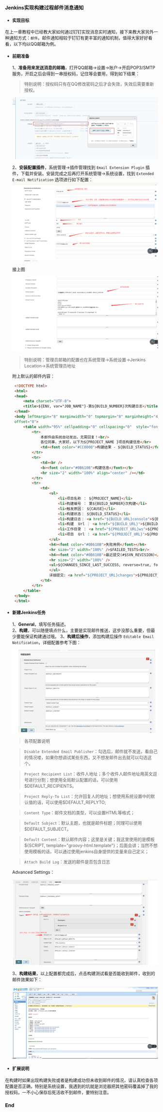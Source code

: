 ### Jenkins实现构建过程邮件消息通知
+ #### 实现目标
在上一章教程中已经教大家如何通过钉钉实现消息实时通知，接下来教大家另外一种通知方式：`邮件`。邮件通知相较于钉钉有更丰富的通知机制，值得大家好好看看，以下均以QQ邮箱为例。

+ #### 前期准备
   1、**准备用来发送消息的邮箱**，打开QQ邮箱->设置->账户->开启POP3/SMTP服务，开启之后会得到一串授权码，记住等会要用，得到如下结果：  
   > 特别说明：授权码只有在QQ修改密码之后才会失效，失效后需要重新授权。

   ![avatar](/Images/qqemail.png)

   2、**安装配置插件**，系统管理->插件管理找到 `Email Extension Plugin` 插件，下载并安装。安装完成之后再打开系统管理->系统设置，找到 `Extended E-mail Notification` 选项进行如下配置：
   ![avatar](/Images/emailsetting.png)

   接上图

   ![avatar](/Images/emailsetting2.png)
    > 特别说明：管理员邮箱的配置也在系统管理->系统设置->Jenkins Location->系统管理员地址

   附上默认的邮件内容：
   ```html
    <!DOCTYPE html>
    <html>
    <head>
        <meta charset="UTF-8">    
        <title>${ENV, var="JOB_NAME"}-第${BUILD_NUMBER}次构建日志</title>    
    </head>    
    <body leftmargin="8" marginwidth="0" topmargin="8" marginheight="4"    
    offset="0">    
        <table width="95%" cellpadding="0" cellspacing="0"  style="font-size: 11pt; font-family: Tahoma, Arial, Helvetica, sans-serif">    
            <tr>    
                本邮件由系统自动发出，无需回复！<br/>            
                各位同事，大家好，以下为${PROJECT_NAME }项目构建信息</br> 
                <td><font color="#CC0000">构建结果 - ${BUILD_STATUS}</font></td>   
            </tr>    
            <tr>    
                <td><br />    
                <b><font color="#0B610B">构建信息</font></b>    
                <hr size="2" width="100%" align="center" /></td>    
            </tr>    
            <tr>    
                <td>    
                    <ul>    
                        <li>项目名称 ： ${PROJECT_NAME}</li>    
                        <li>构建编号 ： 第${BUILD_NUMBER}次构建</li>    
                        <li>触发原因： ${CAUSE}</li>    
                        <li>构建状态： ${BUILD_STATUS}</li>    
                        <li>构建日志： <a href="${BUILD_URL}console">${BUILD_URL}console</a></li>    
                        <li>构建  Url ： <a href="${BUILD_URL}">${BUILD_URL}</a></li>    
                        <li>工作目录 ： <a href="${PROJECT_URL}ws">${PROJECT_URL}ws</a></li>    
                        <li>项目  Url ： <a href="${PROJECT_URL}">${PROJECT_URL}</a></li>    
                    </ul>    
                    <h4><font color="#0B610B">失败用例</font></h4>
                    <hr size="2" width="100%" />$FAILED_TESTS<br/>
                    <h4><font color="#0B610B">最近提交(#$SVN_REVISION)</font></h4>
                    <hr size="2" width="100%" />
                    <ul>${CHANGES_SINCE_LAST_SUCCESS, reverse=true, format="%c", changesFormat="<li>%d [%a] %m</li>"}
                    </ul>
                    详细提交: <a href="${PROJECT_URL}changes">${PROJECT_URL}changes</a><br/>
                </td>    
            </tr>    
        </table>
    </body>
    </html>
  ```

+ #### 新建Jenkins任务
   1、**General**，填写任务描述。  
   2、**构建**，可以随便填点什么，主要是实现邮件推送，这步没那么重要，但最少要能保证构建通过哦。
   3、**构建后操作**，添加构建后操作 `Editable Email Notification`，详细配置参考下图：

   ![avatar](/Images/editableemail.png)
   > 各项配置说明

   > `Disable Extended Email Publisher`：勾选后，邮件就不发送，看自己的情况喽，如果你想调试某些东西，又不想发邮件出去就可以勾选这个。

   > `Project Recipient List`：收件人地址；多个收件人邮件地址用英文逗号进行分割；想使用全局默认配置的话，可以使用$DEFAULT_RECIPIENTS。

   > `Project Reply-To List`：允许回复人的地址；想使用系统设置中的默认值的话，可以使用$DEFAULT_REPLYTO;  

   > `Content Type`：邮件文档的类型，可以设置HTML等格式；

   > `Default Subject`：默认主题，也就是邮件标题；同理可以使用$DEFAULT_SUBJECT。

   > `Default Content`：默认邮件内容；这里是关键；我这里使用的是模板${SCRIPT, template="groovy-html.template"}；后面会讲；当然不想使用模板的话，可以通过使用jenkins自身提供的变量来自己定义；

   > `Attach Build Log`：发送的邮件是否包含日志

    Advanced Settings：
    
    ![avatar](/Images/advancedsetting.png)

   3、**构建结果**，以上配置都完成后，点击构建测试看是否能收到邮件，收到的邮件效果如下：

   ![avatar](/Images/emailresult.png)
+ #### 扩展说明
在构建时如果出现构建失败或者是构建成功但未收到邮件的情况，请认真检查各项配置是否正确，特别是系统设置，我遇到的坑就是浏览器把其他密码覆盖掉了我的授权码，一不小心保存后死活收不到邮件，要特别注意。
### End